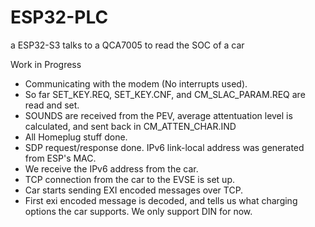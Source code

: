 # ESP32-PLC
a ESP32-S3 talks to a QCA7005 to read the SOC of a car

Work in Progress

- Communicating with the modem (No interrupts used).
- So far SET_KEY.REQ, SET_KEY.CNF, and CM_SLAC_PARAM.REQ are read and set.
- SOUNDS are received from the PEV, average attentuation level is calculated, and sent back in CM_ATTEN_CHAR.IND
- All Homeplug stuff done.
- SDP request/response done. IPv6 link-local address was generated from ESP's MAC.
- We receive the IPv6 address from the car.
- TCP connection from the car to the EVSE is set up.
- Car starts sending EXI encoded messages over TCP.
- First exi encoded message is decoded, and tells us what charging options the car supports. We only support DIN for now.
